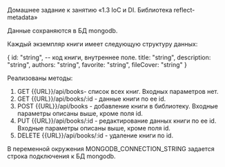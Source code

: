 Домашнее задание к занятию «1.3 IoС и DI. Библиотека reflect-metadata»

Данные сохраняются в БД mongodb.

Каждый экземпляр книги имеет следующую структуру данных:

{
  id: "string",   -- код книги, внутреннее поле.
  title: "string",
  description: "string",
  authors: "string",
  favorite: "string",
  fileCover: "string"
}

Реализованы методы:

1. GET {{URL}}/api/books- список всех книг. Входных параметров нет.
2. GET {{URL}}/api/books/:id - данные книги по ее id.
3. POST {{URL}}/api/books - добавление книги в библиотеку. Входные параметры описаны выше, кроме поля id.
4. PUT {{URL}}/api/books/:id - редактирование данных книги по ее id. Входные параметры описаны выше, кроме поля id.
5. DELETE {{URL}}/api/books/:id - удаление книги по id.

В переменной окружения MONGODB_CONNECTION_STRING задается строка подключения к БД mongodb.
